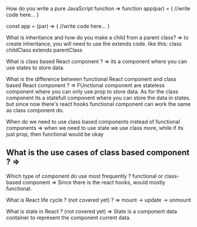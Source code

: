 How do you write a pure JavaScript function =>
function app(par) = {
    //write code here...
}

const app = (par) => {
    //write code here...
}

What is inheritance and how do you make a child from a parent class? =>
to create inheritance, you will need to use the extends code. like this:
class childClass extends parentClass

What is class based React component ? =>
its a component where you can use states to store data. 

What is the difference between functional React component and class based React component ? =>
FUnctional component are stateless component where you can only use prop to store data. As for the class component its a statefull component where you can store the data in states.
but since now there's react hooks functional component can work the same as class component do.

When do we need to use class based components instead of functional components =>
when we need to use state we use class more, while if its just prop, then functional would be okay

What is the use cases of class based component ? =>
-

Which type of component do use most frequently ? functional or class-based component =>
Since there is the react hooks, would mostly functional.

What is React life cycle ? (not covered yet) ? =>
mount -> update -> unmount

What is state in React ? (not covered yet) =>
State is a component data container to represent the component current data.